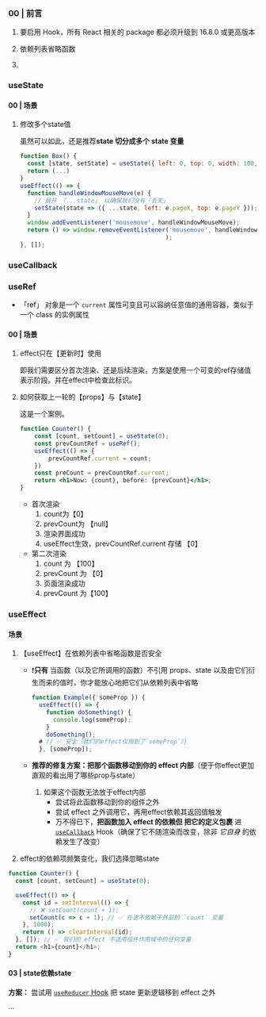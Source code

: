 ### 00 | 前言

1. 要启用 Hook，所有 React 相关的 package 都必须升级到 16.8.0 或更高版本

2. 依赖列表省略函数

   

3. 

### useState

#### 00 | 场景

1. 修改多个state值

   虽然可以如此，还是推荐**state 切分成多个 state 变量**

   ```js
   function Box() {
     const [state, setState] = useState({ left: 0, top: 0, width: 100, height: 100 });
     return (...)
   }
   useEffect(() => {
     function handleWindowMouseMove(e) {
       // 展开 「...state」 以确保我们没有「丢失」
       setState(state => ({ ...state, left: e.pageX, top: e.pageY }));
     }
     window.addEventListener('mousemove', handleWindowMouseMove);
     return () => window.removeEventListener('mousemove', handleWindowMouseMove
                                            );
   }, []);
   ```


### useCallback



### useRef

- 「ref」 对象是一个 `current` 属性可变且可以容纳任意值的通用容器，类似于一个 class 的实例属性

#### 00 | 场景

1. effect只在【更新时】使用

   即我们需要区分首次渲染、还是后续渲染，方案是使用一个可变的ref存储值表示阶段。并在effect中检查此标识。

2. 如何获取上一轮的【props】与【state】

   这是一个案例。

   ```jsx
   function Counter() {
       const [count, setCount] = useState(0);
       const prevCountRef = useRef();
       useEffect(() => {
           prevCountRef.current = count;
       })
       const preCount = prevCountRef.current;
       return <h1>Now: {count}, before: {prevCount}</h1>;
   }
   ```

   - 首次渲染
     1. count为【0】
     2. prevCount为 【null】
     3. 渲染界面成功
     4. useEffect生效，prevCountRef.current 存储 【0】
   - 第二次渲染
     1. count 为 【100】
     2. prevCount 为 【0】
     3. 页面渲染成功
     4. prevCount  为【100】

### useEffect

#### 场景

1. 【useEffect】在依赖列表中省略函数是否安全

   - ❗**只有** 当函数（以及它所调用的函数）不引用 props、state 以及由它们衍生而来的值时，你才能放心地把它们从依赖列表中省略

     ```js
     function Example({ someProp }) {
       useEffect(() => {
         function doSomething() {
           console.log(someProp);    
         }
         doSomething();
       # // ✅ 安全（我们的effect仅用到了`someProp`）}
       }, [someProp]); 
     ```

   - **推荐的修复方案：把那个函数移动到你的 effect 内部**（便于你effect更加直观的看出用了哪些prop与state）

     1. 如果这个函数无法放于effect内部
        - 尝试将此函数移动到你的组件之外
        - 尝试 effect 之外调用它，再用effect依赖其返回值触发
        - 万不得已下，**把函数加入 effect 的依赖但 把它的定义包裹** 进 [`useCallback`](https://react.docschina.org/docs/hooks-reference.html#usecallback) Hook（确保了它不随渲染而改变，除非 *它自身* 的依赖发生了改变）

2.  effect的依赖项频繁变化，我们选择忽略state

   ```js
   function Counter() {
     const [count, setCount] = useState(0);
   
     useEffect(() => {
       const id = setInterval(() => {
         // ❌ setCount(count + 1);
         setCount(c => c + 1); // ✅ 在这不依赖于外部的 `count` 变量
       }, 1000);
       return () => clearInterval(id);
     }, []); // ✅ 我们的 effect 不适用组件作用域中的任何变量
     return <h1>{count}</h1>;
   }
   ```

#### 03 | state依赖state

**方案：** 尝试用 [`useReducer` Hook](https://react.docschina.org/docs/hooks-reference.html#usereducer) 把 state 更新逻辑移到 effect 之外

···
